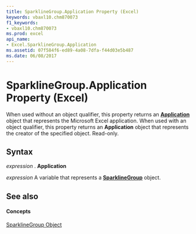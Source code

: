 ```yaml
---
title: SparklineGroup.Application Property (Excel)
keywords: vbaxl10.chm870073
f1_keywords:
- vbaxl10.chm870073
ms.prod: excel
api_name:
- Excel.SparklineGroup.Application
ms.assetid: 07f584f6-ed89-4a08-7dfa-f44d03e5b487
ms.date: 06/08/2017
---
```



# SparklineGroup.Application Property (Excel)

When used without an object qualifier, this property returns an  **[Application](Excel.Application(objec).md)** object that represents the Microsoft Excel application. When used with an object qualifier, this property returns an **Application** object that represents the creator of the specified object. Read-only.


## Syntax

 _expression_ . **Application**

 _expression_ A variable that represents a **[SparklineGroup](Excel.SparklineGroup.md)** object.


## See also


#### Concepts


[SparklineGroup Object](Excel.SparklineGroup.md)

